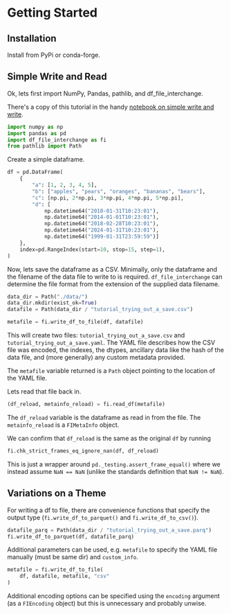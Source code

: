 # Getting Started

## Installation

Install from PyPi or conda-forge.

## Simple Write and Read

Ok, lets first import NumPy, Pandas, pathlib, and df_file_interchange.

There's a copy of this tutorial in the handy [notebook on simple write and write](./notebooks/tutorial_simple_write_read.ipynb).

```python
import numpy as np
import pandas as pd
import df_file_interchange as fi
from pathlib import Path
```

Create a simple dataframe.

```python
df = pd.DataFrame(
    {
        "a": [1, 2, 3, 4, 5],
        "b": ["apples", "pears", "oranges", "bananas", "bears"],
        "c": [np.pi, 2*np.pi, 3*np.pi, 4*np.pi, 5*np.pi],
        "d": [
            np.datetime64("2010-01-31T10:23:01"),
            np.datetime64("2014-01-01T10:23:01"),
            np.datetime64("2018-02-28T10:23:01"),
            np.datetime64("2024-01-31T10:23:01"),
            np.datetime64("1999-01-31T23:59:59")]
    },
    index=pd.RangeIndex(start=10, stop=15, step=1),
)
```

Now, lets save the dataframe as a CSV. Minimally, only the dataframe and the filename of the data file to write to is required. `df_file_interchange` can determine the file format from the extension of the supplied data filename.

```python
data_dir = Path("./data/")
data_dir.mkdir(exist_ok=True)
datafile = Path(data_dir / "tutorial_trying_out_a_save.csv")

metafile = fi.write_df_to_file(df, datafile)
```

This will create two files: `tutorial_trying_out_a_save.csv` and `tutorial_trying_out_a_save.yaml`. The YAML file describes how the CSV file was encoded, the indexes, the dtypes, ancillary data like the hash of the data file, and (more generally) any custom metadata provided.

The `metafile` variable returned is a `Path` object pointing to the location of the YAML file.

Lets read that file back in.

```python
(df_reload, metainfo_reload) = fi.read_df(metafile)
```
The `df_reload` variable is the dataframe as read in from the file. The `metainfo_reload` is a `FIMetaInfo` object.

We can confirm that `df_reload` is the same as the original `df` by running

```python
fi.chk_strict_frames_eq_ignore_nan(df, df_reload)
```

This is just a wrapper around `pd._testing.assert_frame_equal()` where we instead assume `NaN == NaN` (unlike the standards definition that `NaN != NaN`).

## Variations on a Theme

For writing a df to file, there are convenience functions that specify the output type (`fi.write_df_to_parquet()` and `fi.write_df_to_csv()`).

```python
datafile_parq = Path(data_dir / "tutorial_trying_out_a_save.parq")
fi.write_df_to_parquet(df, datafile_parq)
```

Additional parameters can be used, e.g. `metafile` to specify the YAML file manually (must be same dir) and `custom_info`.

```python
metafile = fi.write_df_to_file(
    df, datafile, metafile, "csv"
)
```

Additional encoding options can be specified using the `encoding` argument (as a `FIEncoding` object) but this is unnecessary and probably unwise.

